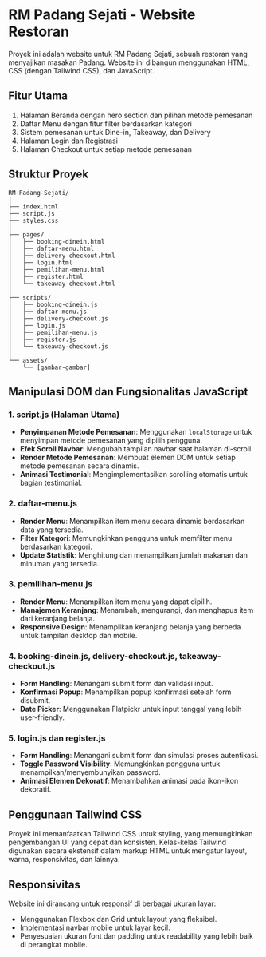 # RM Padang Sejati - Website Restoran

Proyek ini adalah website untuk RM Padang Sejati, sebuah restoran yang menyajikan masakan Padang. Website ini dibangun menggunakan HTML, CSS (dengan Tailwind CSS), dan JavaScript.

## Fitur Utama

1. Halaman Beranda dengan hero section dan pilihan metode pemesanan
2. Daftar Menu dengan fitur filter berdasarkan kategori
3. Sistem pemesanan untuk Dine-in, Takeaway, dan Delivery
4. Halaman Login dan Registrasi
5. Halaman Checkout untuk setiap metode pemesanan

## Struktur Proyek

```
RM-Padang-Sejati/
│
├── index.html
├── script.js
├── styles.css
│
├── pages/
│   ├── booking-dinein.html
│   ├── daftar-menu.html
│   ├── delivery-checkout.html
│   ├── login.html
│   ├── pemilihan-menu.html
│   ├── register.html
│   └── takeaway-checkout.html
│
├── scripts/
│   ├── booking-dinein.js
│   ├── daftar-menu.js
│   ├── delivery-checkout.js
│   ├── login.js
│   ├── pemilihan-menu.js
│   ├── register.js
│   └── takeaway-checkout.js
│
└── assets/
    └── [gambar-gambar]
```

## Manipulasi DOM dan Fungsionalitas JavaScript

### 1. script.js (Halaman Utama)

- **Penyimpanan Metode Pemesanan**: Menggunakan `localStorage` untuk menyimpan metode pemesanan yang dipilih pengguna.
- **Efek Scroll Navbar**: Mengubah tampilan navbar saat halaman di-scroll.
- **Render Metode Pemesanan**: Membuat elemen DOM untuk setiap metode pemesanan secara dinamis.
- **Animasi Testimonial**: Mengimplementasikan scrolling otomatis untuk bagian testimonial.

### 2. daftar-menu.js

- **Render Menu**: Menampilkan item menu secara dinamis berdasarkan data yang tersedia.
- **Filter Kategori**: Memungkinkan pengguna untuk memfilter menu berdasarkan kategori.
- **Update Statistik**: Menghitung dan menampilkan jumlah makanan dan minuman yang tersedia.

### 3. pemilihan-menu.js

- **Render Menu**: Menampilkan item menu yang dapat dipilih.
- **Manajemen Keranjang**: Menambah, mengurangi, dan menghapus item dari keranjang belanja.
- **Responsive Design**: Menampilkan keranjang belanja yang berbeda untuk tampilan desktop dan mobile.

### 4. booking-dinein.js, delivery-checkout.js, takeaway-checkout.js

- **Form Handling**: Menangani submit form dan validasi input.
- **Konfirmasi Popup**: Menampilkan popup konfirmasi setelah form disubmit.
- **Date Picker**: Menggunakan Flatpickr untuk input tanggal yang lebih user-friendly.

### 5. login.js dan register.js

- **Form Handling**: Menangani submit form dan simulasi proses autentikasi.
- **Toggle Password Visibility**: Memungkinkan pengguna untuk menampilkan/menyembunyikan password.
- **Animasi Elemen Dekoratif**: Menambahkan animasi pada ikon-ikon dekoratif.

## Penggunaan Tailwind CSS

Proyek ini memanfaatkan Tailwind CSS untuk styling, yang memungkinkan pengembangan UI yang cepat dan konsisten. Kelas-kelas Tailwind digunakan secara ekstensif dalam markup HTML untuk mengatur layout, warna, responsivitas, dan lainnya.

## Responsivitas

Website ini dirancang untuk responsif di berbagai ukuran layar:
- Menggunakan Flexbox dan Grid untuk layout yang fleksibel.
- Implementasi navbar mobile untuk layar kecil.
- Penyesuaian ukuran font dan padding untuk readability yang lebih baik di perangkat mobile.
